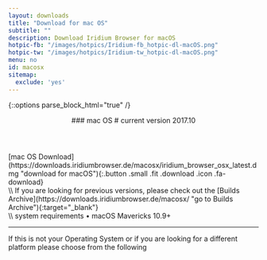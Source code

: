 ```yaml
---
layout: downloads
title: "Download for mac OS"
subtitle: ""
description: Download Iridium Browser for macOS
hotpic-fb: "/images/hotpics/Iridium-fb_hotpic-dl-macOS.png"
hotpic-tw: "/images/hotpics/Iridium-tw_hotpic-dl-macOS.png"
menu: no
id: macosx
sitemap:
  exclude: 'yes'
---
```


{::options parse_block_html="true" /}
<div class="icon dl fa-apple"></div>
<header>
### mac OS #
current version 2017.10
</header>

<div class="container 25%">
<div class="row">
<div class="12u$ align-center">
[mac OS  Download](https://downloads.iridiumbrowser.de/macosx/iridium_browser_osx_latest.dmg "download for macOS"){:.button .small .fit .download .icon .fa-download}
</div>
</div></div>
\\
If you are looking for previous versions, please check out the [Builds Archive](https://downloads.iridiumbrowser.de/macosx/ "go to Builds Archive"){:target="_blank"}<br/>
\\
system requirements
&#8226;  macOS Mavericks 10.9+
	
---

If this is not your Operating System or if you are looking for a different platform please choose from the following
